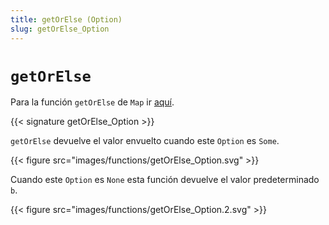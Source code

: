```yaml
---
title: getOrElse (Option)
slug: getOrElse_Option
---
```


# `getOrElse`

Para la función `getOrElse` de `Map` ir [aquí](../getOrElse_Map).

{{< signature getOrElse_Option >}}

`getOrElse` devuelve el valor envuelto cuando este `Option` es `Some`.

{{< figure src="images/functions/getOrElse_Option.svg" >}}

Cuando este `Option` es `None` esta función devuelve el valor predeterminado `b`.

{{< figure src="images/functions/getOrElse_Option.2.svg" >}}

